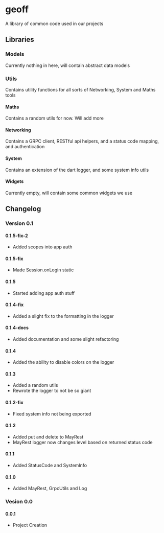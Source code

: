 # **geoff**
A library of common code used in our projects


## **Libraries**
### **Models**
Currently nothing in here, will contain abstract data models

### **Utils**
Contains utility functions for all sorts of Networking, System and Maths tools
#### **Maths**
Contains a random utils for now. Will add more
#### **Networking**
Contains a GRPC client, RESTful api helpers, and a status code mapping, and authentication
#### **System**
Contains an extension of the dart logger, and some system info utils

#### **Widgets**
Currently empty, will contain some common widgets we use

## **Changelog**

### **Version 0.1**
#### **0.1.5-fix-2**
- Added scopes into app auth

#### **0.1.5-fix**
- Made Session.onLogin static

#### **0.1.5**
- Started adding app auth stuff

#### **0.1.4-fix**
- Added a slight fix to the formatting in the logger

#### **0.1.4-docs**
- Added documentation and some slight refactoring

#### **0.1.4**
- Added the ability to disable colors on the logger

#### **0.1.3**
- Added a random utils
- Rewrote the logger to not be so giant

#### **0.1.2-fix**
- Fixed system info not being exported

#### **0.1.2**
- Added put and delete to MayRest
- MayRest logger now changes level based on returned status code

#### **0.1.1**
- Added StatusCode and SystemInfo

#### **0.1.0**
- Added MayRest, GrpcUtils and Log

### **Vesion 0.0**
#### **0.0.1**
- Project Creation
